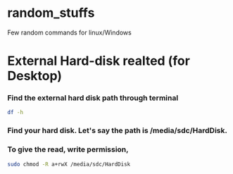 # random_stuffs
Few random commands for linux/Windows

# External Hard-disk realted (for Desktop)
### Find the external hard disk path through terminal
```bash
df -h
```
### Find your hard disk. Let's say the path is /media/sdc/HardDisk. 
### To give the read, write permission,
```bash
sudo chmod -R a+rwX /media/sdc/HardDisk
```
